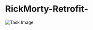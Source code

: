 # RickMorty-Retrofit-
![Task Image](https://drive.google.com/file/d/1iAkHdx7D6EM2J5loaMOU2WzAn0wZ3UOO/view?usp=sharing)
